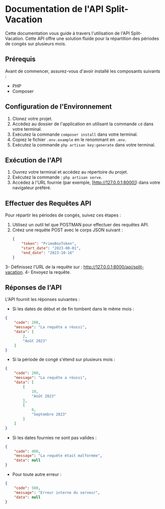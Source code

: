 # Documentation de l'API Split-Vacation

Cette documentation vous guide à travers l'utilisation de l'API Split-Vacation. Cette API offre une solution fluide pour la répartition des périodes de congés sur plusieurs mois.

## Prérequis

Avant de commencer, assurez-vous d'avoir installé les composants suivants :
- PHP
- Composer

## Configuration de l'Environnement

1. Clonez votre projet.
2. Accédez au dossier de l'application en utilisant la commande `cd` dans votre terminal.
3. Exécutez la commande `composer install` dans votre terminal.
4. Copiez le fichier `.env.example` en le renommant en `.env`.
5. Exécutez la commande `php artisan key:generate` dans votre terminal.


## Exécution de l'API

1. Ouvrez votre terminal et accédez au répertoire du projet.
2. Exécutez la commande : `php artisan serve`.
3. Accédez à l'URL fournie (par exemple, [http://127.0.0.1:8000]) dans votre navigateur préféré.

## Effectuer des Requêtes API

Pour répartir les périodes de congés, suivez ces étapes :

1. Utilisez un outil tel que POSTMAN pour effectuer des requêtes API.
2. Créez une requête POST avec le corps JSON suivant :
   ```json
   {
       "token": "PrimoBoxToken",
       "start_date": "2023-08-01",
       "end_date": "2023-10-16"
   }
   ```
3- Définissez l'URL de la requête sur : http://127.0.0.1:8000/api/split-vacation.
4- Envoyez la requête.

## Réponses de l'API

L'API fournit les réponses suivantes :

- Si les dates de début et de fin tombent dans le même mois :
```json
{
    "code": 200,
    "message": "La requête a réussi",
    "data": [
        2,
        "Août 2023"
    ]
}
```

- Si la période de congé s'étend sur plusieurs mois :
```json
{
    "code": 200,
    "message": "La requête a réussi",
    "data": [
        [
            19,
            "Août 2023"
        ],
        [
            6,
            "Septembre 2023"
        ]
    ]
}
```
- Si les dates fournies ne sont pas valides :
```json
{
    "code": 400,
    "message": "La requête était malformée",
    "data": null
}
```
- Pour toute autre erreur :
```json
{
    "code": 500,
    "message": "Erreur interne du serveur",
    "data": null
}
```